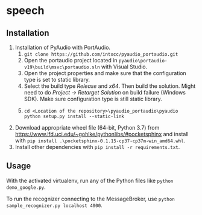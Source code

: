 # speech

## Installation
1. Installation of PyAudio with PortAudio.
    1. `git clone https://github.com/intxcc/pyaudio_portaudio.git`
    2. Open the portaudio project located in
       `pyaudio\portaudio-v19\build\msvc\portaudio.sln` with Visual Studio.
    3. Open the project properties and make sure that the configuration type
       is set to static library.
    4. Select the build type _Release_ and _x64_. Then build the solution.
       Might need to do _Project -> Retarget Solution_ on build failure
       (Windows SDK). Make sure configuration type is still static library.
    5. ```
       cd <Location of the repository>\pyaudio_portaudio\pyaudio
       python setup.py install --static-link
       ```
2. Download appropriate wheel file (64-bit, Python 3.7) from
   https://www.lfd.uci.edu/~gohlke/pythonlibs/#pocketsphinx and install with
   `pip install .\pocketsphinx-0.1.15-cp37-cp37m-win_amd64.whl`.
3. Install other dependencies with `pip install -r requirements.txt`.

## Usage
With the activated virtualenv, run any of the Python files like
`python demo_google.py`.

To run the recognizer connecting to the MessageBroker, use
`python sample_recognizer.py localhost 4000`.
